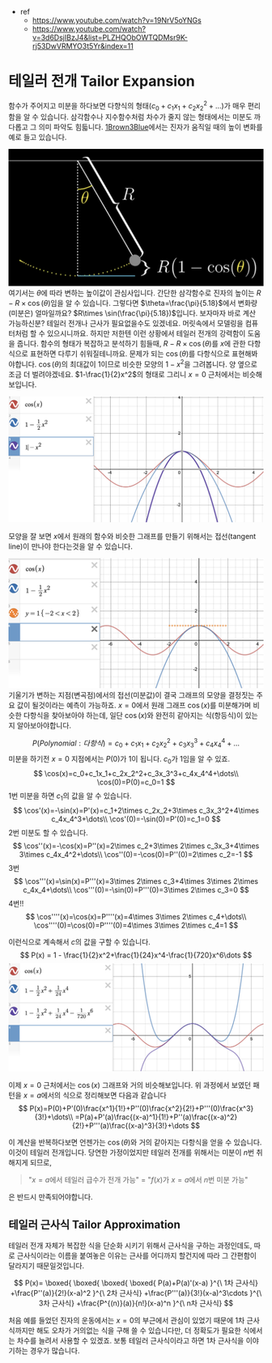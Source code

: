 - ref
  - https://www.youtube.com/watch?v=19NrV5oYNGs
  - https://www.youtube.com/watch?v=3d6DsjIBzJ4&list=PLZHQObOWTQDMsr9K-rj53DwVRMYO3t5Yr&index=11

# 테일러 전개 Tailor Expansion
함수가 주어지고 미분을 하다보면 다향식의 형태($c_0+c_1x_1+c_2x_2^2+\dots$)가 매우 편리함을 알 수 있습니다. 삼각함수나 지수함수처럼 차수가 줄지 않는 형태에서는 미분도 까다롭고 그 의미 파악도 힘듧니다. [1Brown3Blue](https://www.youtube.com/watch?v=3d6DsjIBzJ4&list=PLZHQObOWTQDMsr9K-rj53DwVRMYO3t5Yr&index=11)에서는 진자가 움직일 때의 높이 변화를 예로 들고 있습니다.

![](tailor-1.png)
여기서는 $\theta$에 따라 변하는 높이값이 관심사입니다. 간단한 삼각함수로 진자의 높이는 $R-R \times \cos(\theta)$임을 알 수 있습니다. 그렇다면 $\theta=\frac{\pi}{5.18}$에서 변화량(미분은) 얼마일까요? $R\times \sin(\frac{\pi}{5.18})$입니다. 보자마자 바로 계산 가능하신분? 테일러 전개나 근사가 필요없을수도 있겠네요. 머릿속에서 모델링을 컴퓨터처럼 할 수 있으시니까요. 하지만 저한텐 이런 상황에서 테일러 전개의 강력함이 도움을 줍니다. 함수의 형태가 복잡하고 분석하기 힘들때, $R-R \times \cos(\theta)$를 $x$에 관한 다항식으로 표현하면 다루기 쉬워질테니까요. 문제가 되는 $\cos(\theta)$를 다항식으로 표현해봐야합니다. $\cos(\theta)$의 최대값이 1이므로 비슷한 모양의 $1-x^2$을 그려봅니다. 양 옆으로 조금 더 벌려야겠네요. $1-\frac{1}{2}x^2$의 형태로 그리니 $x=0$ 근처에서는 비슷해 보입니다.

![](tailor-2.png)

모양을 잘 보면 $x$에서 원래의 함수와 비슷한 그래프를 만들기 위해서는 접선(tangent line)이 만나야 한다는것을 알 수 있습니다. 

![](tailor-3.png)
기울기가 변하는 지점(변곡점)에서의 접선(미분값)이 결국 그래프의 모양을 결정짓는 주요 값이 될것이라는 예측이 가능하죠. $x=0$에서 원래 그래프 $\cos(x)$를 미분해가며 비슷한 다항식을 찾아보아야 하는데, 일단 $\cos(x)$와 완전히 같아지는 식(항등식)이 있는지 알아보아야합니다.

$$
P(Polynomial:다항식)=c_0+c_1x_1+c_2x_2^2+c_3x_3^3+c_4x_4^4+\dots  
$$
미분을 하기전 $x=0$ 지점에서는 $P(0)$가 1이 됩니다. $c_0$가 1임을 알 수 있죠.
$$
\cos(x)=c_0+c_1x_1+c_2x_2^2+c_3x_3^3+c_4x_4^4+\dots\\
\cos(0)=P(0)=c_0=1
$$
1번 미분을 하면 $c_1$의 값을 알 수 있습니다.
$$
\cos'(x)=-\sin(x)=P'(x)=c_1+2\times c_2x_2+3\times c_3x_3^2+4\times c_4x_4^3+\dots\\
\cos'(0)=-\sin(0)=P'(0)=c_1=0
$$ 
2번 미분도 할 수 있습니다.
$$
\cos''(x)=-\cos(x)=P''(x)=2\times c_2+3\times 2\times c_3x_3+4\times 3\times c_4x_4^2+\dots\\
\cos''(0)=-\cos(0)=P''(0)=2\times c_2=-1
$$ 
3번
$$
\cos'''(x)=\sin(x)=P'''(x)=3\times 2\times c_3+4\times 3\times 2\times c_4x_4+\dots\\
\cos'''(0)=-\sin(0)=P'''(0)=3\times 2\times c_3=0
$$ 
4번!!
$$
\cos''''(x)=\cos(x)=P''''(x)=4\times 3\times 2\times c_4+\dots\\
\cos''''(0)=\cos(0)=P''''(0)=4\times 3\times 2\times c_4=1
$$ 

이런식으로 계속해서 $c$의 값을 구할 수 있습니다. 
$$
P(x) = 1 - \frac{1}{2}x^2+\frac{1}{24}x^4-\frac{1}{720}x^6\dots
$$
![](tailor-4.png)

이제 $x=0$ 근처에서는 $\cos(x)$ 그래프와 거의 비슷해보입니다. 위 과정에서 보였던 패턴을 $x=a$에서의 식으로 정리해보면 다음과 같습니다
$$
P(x)=P(0)+P'(0)\frac{x^1}{1!}+P''(0)\frac{x^2}{2!}+P'''(0)\frac{x^3}{3!}+\dots\\
=P(a)+P'(a)\frac{(x-a)^1}{1!}+P''(a)\frac{(x-a)^2}{2!}+P'''(a)\frac{(x-a)^3}{3!}+\dots
$$

이 계산을 반복하다보면 언젠가는 $\cos(\theta)$와 거의 같아지는 다항식을 얻을 수 있습니다. 이것이 테일러 전개입니다. 당연한 가정이었지만 테일러 전개를 위해서는 미분이 $n$번 취해지게 되므로,

> "$x=a$에서 테일러 급수가 전개 가능" = "$f(x)$가 $x=a$에서 $n$번 미분 가능"  

은 반드시 만족되어야합니다.

## 테일러 근사식 Tailor Approximation
테일러 전개 자체가 복잡한 식을 단순화 시키기 위해서 근사식을 구하는 과정인데도, 따로 근사식이라는 이름을 붙여놓은 이유는 근사를 어디까지 할건지에 따라 그 간편함이 달라지기 때문일것입니다.

$$
P(x)=
\boxed{
\boxed{
\boxed{
\boxed{
P(a)+P(a)'(x-a)
}^{\ 1차 근사식}
+\frac{P''(a)}{2!}(x-a)^2
}^{\ 2차 근사식}
+\frac{P'''(a)}{3!}(x-a)^3\cdots
}^{\ 3차 근사식}
+\frac{P^{(n)}(a)}{n!}(x-a)^n
}^{\ n차 근사식}
$$

처음 예를 들었던 진자의 운동에서는 $x=0$의 부근에서 관심이 있었기 때문에 1차 근사식까지만 해도 오차가 거의없는 식을 구해 쓸 수 있습니다만, 더 정확도가 필요한 식에서는 차수를 늘려서 사용할 수 있겠죠. 보통 테일러 근사식이라고 하면 1차 근사식을 이야기하는 경우가 많습니다.